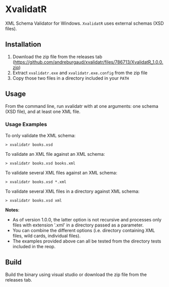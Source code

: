 # XvalidatR

XML Schema Validator for Windows. `XvalidatR` uses external schemas (XSD files).

## Installation

1. Download the zip file from the releases tab (https://github.com/andreburgaud/xvalidatr/files/786713/XvalidatR_1.0.0.zip)
2. Extract `xvalidatr.exe` and `xvalidatr.exe.config` from the zip file
3. Copy those two files in a directory included in your `PATH`

## Usage

From the command line, run xvalidatr with at one arguments: one schema (XSD file), and at least one XML file.

### Usage Examples

To only validate the XML schema:

```
> xvalidatr books.xsd
```

To validate an XML file against an XML schema:

```
> xvalidatr books.xsd books.xml
```

To validate several XML files against an XML schema:

```
> xvalidatr books.xsd *.xml
```

To validate several XML files in a directory against XML schema:

```
> xvalidatr books.xsd xml
```

**Notes**:
* As of version 1.0.0, the latter option is not recursive and processes only files with extension '.xml' in a directory passed as a parameter.
* You can combine the different options (i.e. directory containing XML files, wild cards, individual files).
* The examples provided above can all be tested from the directory tests included in the reop.

## Build

Build the binary using visual studio or download the zip file from the releases tab.

